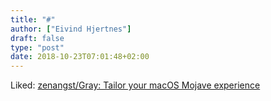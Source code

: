 ```yaml
---
title: "#"
author: ["Eivind Hjertnes"]
draft: false
type: "post"
date: 2018-10-23T07:01:48+02:00
---
```


Liked: [zenangst/Gray: Tailor your
macOS Mojave experience](https://github.com/zenangst/Gray)
